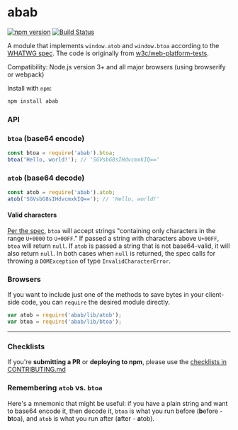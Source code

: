 # abab

[![npm version](https://badge.fury.io/js/abab.svg)](https://www.npmjs.com/package/abab) [![Build Status](https://travis-ci.org/jsdom/abab.svg?branch=master)](https://travis-ci.org/jsdom/abab)

A module that implements `window.atob` and `window.btoa` according to the [WHATWG spec](https://html.spec.whatwg.org/multipage/webappapis.html#atob). The code is originally from [w3c/web-platform-tests](https://github.com/w3c/web-platform-tests/blob/master/html/webappapis/atob/base64.html).

Compatibility: Node.js version 3+ and all major browsers (using browserify or webpack)

Install with `npm`:

```sh
npm install abab
```

###  API

### `btoa` (base64 encode)

```js
const btoa = require('abab').btoa;
btoa('Hello, world!'); // 'SGVsbG8sIHdvcmxkIQ=='
```

### `atob` (base64 decode)

```js 
const atob = require('abab').atob;
atob('SGVsbG8sIHdvcmxkIQ=='); // 'Hello, world!'
```

#### Valid characters

[Per the spec](https://html.spec.whatwg.org/multipage/webappapis.html#atob:dom-windowbase64-btoa-3), `btoa` will accept strings "containing only characters in the range `U+0000` to `U+00FF`." If passed a string with characters above `U+00FF`, `btoa` will return `null`. If `atob` is passed a string that is not base64-valid, it will also return `null`. In both cases when `null` is returned, the spec calls for throwing a `DOMException` of type `InvalidCharacterError`.

###  Browsers

If you want to include just one of the methods to save bytes in your client-side code, you can `require` the desired module directly.

```js
var atob = require('abab/lib/atob');
var btoa = require('abab/lib/btoa');
```

-----

### Checklists

If you're **submitting a PR** or **deploying to npm**, please use the [checklists in CONTRIBUTING.md](https://github.com/jsdom/abab/blob/master/CONTRIBUTING.md#checklists)

### Remembering `atob` vs. `btoa`

Here's a mnemonic that might be useful: if you have a plain string and want to base64 encode it, then decode it, `btoa` is what you run before (**b**efore - **b**toa), and `atob` is what you run after (**a**fter - **a**tob).

